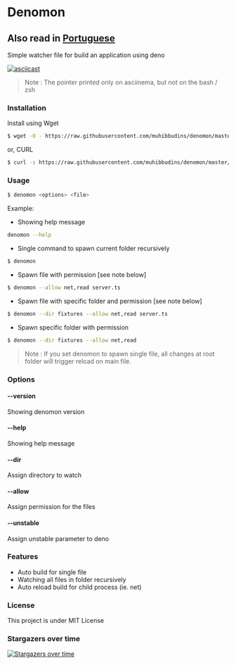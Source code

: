 # Denomon

## Also read in [Portuguese](https://github.com/muhibbudins/denomon/blob/master/README-pt-BR.md) 

Simple watcher file for build an application using deno

[![asciicast](https://asciinema.org/a/kkoeCdKB5bKgCLY7XzHsmbFZy.png)](https://asciinema.org/a/kkoeCdKB5bKgCLY7XzHsmbFZy)

> Note : The pointer printed only on asciinema, but not on the bash / zsh

### Installation

Install using Wget

```bash
$ wget -O - https://raw.githubusercontent.com/muhibbudins/denomon/master/install.sh | sh
```

or, CURL
```bash
$ curl -s https://raw.githubusercontent.com/muhibbudins/denomon/master/install.sh | sh
```

### Usage

```bash
$ denomon <options> <file>
```

Example:

- Showing help message

```bash
denomon --help
```

- Single command to spawn current folder recursively

```bash
$ denomon
```

- Spawn file with permission [see note below]

```bash
$ denomon --allow net,read server.ts
```

- Spawn file with specific folder and permission [see note below]

```bash
$ denomon --dir fixtures --allow net,read server.ts
```

- Spawn specific folder with permission

```bash
$ denomon --dir fixtures --allow net,read
```

> Note : If you set denomon to spawn single file, all changes at root folder will trigger reload on main file.


### Options

#### --version

Showing denomon version

#### --help

Showing help message

#### --dir

Assign directory to watch

#### --allow

Assign permission for the files

#### --unstable

Assign unstable parameter to deno

### Features

- Auto build for single file
- Watching all files in folder recursively
- Auto reload build for child process (ie. net)

### License

This project is under MIT License

### Stargazers over time

[![Stargazers over time](https://starchart.cc/muhibbudins/denomon.svg)](https://starchart.cc/muhibbudins/denomon)
      